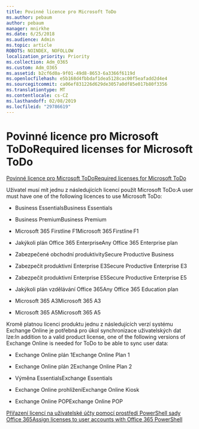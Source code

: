 ```yaml
---
title: Povinné licence pro Microsoft ToDo
ms.author: pebaum
author: pebaum
manager: mnirkhe
ms.date: 6/25/2018
ms.audience: Admin
ms.topic: article
ROBOTS: NOINDEX, NOFOLLOW
localization_priority: Priority
ms.collection: Adm_O365
ms.custom: Adm_O365
ms.assetid: b2cf6d0a-9f01-49d8-8653-6a3366f6119d
ms.openlocfilehash: e5b168d4fbbdaf1dea5128cac00f5eafadd2d4e4
ms.sourcegitcommit: ca06ef831226d629de3057a0df85e017b80f3356
ms.translationtype: MT
ms.contentlocale: cs-CZ
ms.lasthandoff: 02/08/2019
ms.locfileid: "29786619"
---
```

# <a name="required-licenses-for-microsoft-todo"></a><span data-ttu-id="dcac3-102">Povinné licence pro Microsoft ToDo</span><span class="sxs-lookup"><span data-stu-id="dcac3-102">Required licenses for Microsoft ToDo</span></span>

[<span data-ttu-id="dcac3-103">Povinné licence pro Microsoft ToDo</span><span class="sxs-lookup"><span data-stu-id="dcac3-103">Required licenses for Microsoft ToDo</span></span>](https://support.office.com/article/381e9d1b-c500-49b5-973e-890fd86528d7.aspx)
  
<span data-ttu-id="dcac3-104">Uživatel musí mít jednu z následujících licencí použít Microsoft ToDo:</span><span class="sxs-lookup"><span data-stu-id="dcac3-104">A user must have one of the following licences to use Microsoft ToDo:</span></span>
  
- <span data-ttu-id="dcac3-105">Business Essentials</span><span class="sxs-lookup"><span data-stu-id="dcac3-105">Business Essentials</span></span>
    
- <span data-ttu-id="dcac3-106">Business Premium</span><span class="sxs-lookup"><span data-stu-id="dcac3-106">Business Premium</span></span>
    
- <span data-ttu-id="dcac3-107">Microsoft 365 Firstline F1</span><span class="sxs-lookup"><span data-stu-id="dcac3-107">Microsoft 365 Firstline F1</span></span>
    
- <span data-ttu-id="dcac3-108">Jakýkoli plán Office 365 Enterprise</span><span class="sxs-lookup"><span data-stu-id="dcac3-108">Any Office 365 Enterprise plan</span></span>
    
- <span data-ttu-id="dcac3-109">Zabezpečené obchodní produktivity</span><span class="sxs-lookup"><span data-stu-id="dcac3-109">Secure Productive Business</span></span>
    
- <span data-ttu-id="dcac3-110">Zabezpečit produktivní Enterprise E3</span><span class="sxs-lookup"><span data-stu-id="dcac3-110">Secure Productive Enterprise E3</span></span>
    
- <span data-ttu-id="dcac3-111">Zabezpečit produktivní Enterprise E5</span><span class="sxs-lookup"><span data-stu-id="dcac3-111">Secure Productive Enterprise E5</span></span>
    
- <span data-ttu-id="dcac3-112">Jakýkoli plán vzdělávání Office 365</span><span class="sxs-lookup"><span data-stu-id="dcac3-112">Any Office 365 Education plan</span></span>
    
- <span data-ttu-id="dcac3-113">Microsoft 365 A3</span><span class="sxs-lookup"><span data-stu-id="dcac3-113">Microsoft 365 A3</span></span>
    
- <span data-ttu-id="dcac3-114">Microsoft 365 A5</span><span class="sxs-lookup"><span data-stu-id="dcac3-114">Microsoft 365 A5</span></span>
    
<span data-ttu-id="dcac3-115">Kromě platnou licenci produktu jednu z následujících verzí systému Exchange Online je potřebná pro úkol synchronizace uživatelských dat lze:</span><span class="sxs-lookup"><span data-stu-id="dcac3-115">In addition to a valid product license, one of the following versions of Exchange Online is needed for ToDo to be able to sync user data:</span></span> 
  
- <span data-ttu-id="dcac3-116">Exchange Online plán 1</span><span class="sxs-lookup"><span data-stu-id="dcac3-116">Exchange Online Plan 1</span></span>
    
- <span data-ttu-id="dcac3-117">Exchange Online plán 2</span><span class="sxs-lookup"><span data-stu-id="dcac3-117">Exchange Online Plan 2</span></span>
    
- <span data-ttu-id="dcac3-118">Výměna Essentials</span><span class="sxs-lookup"><span data-stu-id="dcac3-118">Exchange Essentials</span></span>
    
- <span data-ttu-id="dcac3-119">Exchange Online prohlížení</span><span class="sxs-lookup"><span data-stu-id="dcac3-119">Exchange Online Kiosk</span></span>
    
- <span data-ttu-id="dcac3-120">Exchange Online POP</span><span class="sxs-lookup"><span data-stu-id="dcac3-120">Exchange Online POP</span></span>
    
[<span data-ttu-id="dcac3-121">Přiřazení licencí na uživatelské účty pomocí prostředí PowerShell sady Office 365</span><span class="sxs-lookup"><span data-stu-id="dcac3-121">Assign licenses to user accounts with Office 365 PowerShell</span></span>](https://docs.microsoft.com/office365/enterprise/powershell/assign-licenses-to-user-accounts-with-office-365-powershell )
  

